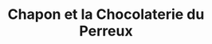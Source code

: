 ---
title: "Chapon et la Chocolaterie du Perreux"
url: /le-perreux-sur-marne/chapon-et-la-chocolaterie-du-perreux/
shop: Schokolade
---